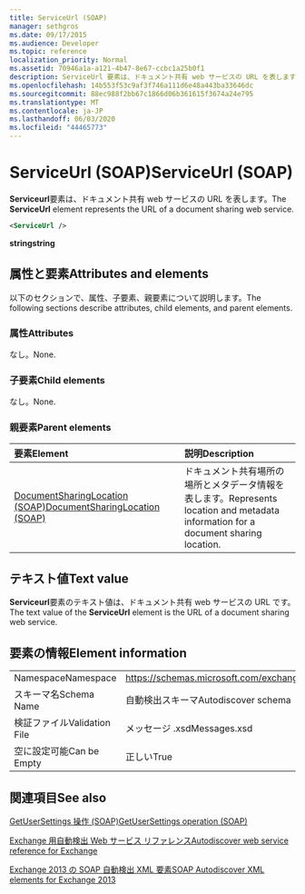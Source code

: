 ```yaml
---
title: ServiceUrl (SOAP)
manager: sethgros
ms.date: 09/17/2015
ms.audience: Developer
ms.topic: reference
localization_priority: Normal
ms.assetid: 70946a1a-a121-4b47-8e67-ccbc1a25b0f1
description: ServiceUrl 要素は、ドキュメント共有 web サービスの URL を表します。
ms.openlocfilehash: 14b553f53c9af3f746a111d6e48a443ba33646dc
ms.sourcegitcommit: 88ec988f2bb67c1866d06b361615f3674a24e795
ms.translationtype: MT
ms.contentlocale: ja-JP
ms.lasthandoff: 06/03/2020
ms.locfileid: "44465773"
---
```

# <a name="serviceurl-soap"></a><span data-ttu-id="2de3f-103">ServiceUrl (SOAP)</span><span class="sxs-lookup"><span data-stu-id="2de3f-103">ServiceUrl (SOAP)</span></span>

<span data-ttu-id="2de3f-104">**Serviceurl**要素は、ドキュメント共有 web サービスの URL を表します。</span><span class="sxs-lookup"><span data-stu-id="2de3f-104">The **ServiceUrl** element represents the URL of a document sharing web service.</span></span> 
  
```XML
<ServiceUrl />
```

 <span data-ttu-id="2de3f-105">**string**</span><span class="sxs-lookup"><span data-stu-id="2de3f-105">**string**</span></span>
## <a name="attributes-and-elements"></a><span data-ttu-id="2de3f-106">属性と要素</span><span class="sxs-lookup"><span data-stu-id="2de3f-106">Attributes and elements</span></span>

<span data-ttu-id="2de3f-107">以下のセクションで、属性、子要素、親要素について説明します。</span><span class="sxs-lookup"><span data-stu-id="2de3f-107">The following sections describe attributes, child elements, and parent elements.</span></span>
  
### <a name="attributes"></a><span data-ttu-id="2de3f-108">属性</span><span class="sxs-lookup"><span data-stu-id="2de3f-108">Attributes</span></span>

<span data-ttu-id="2de3f-109">なし。</span><span class="sxs-lookup"><span data-stu-id="2de3f-109">None.</span></span>
  
### <a name="child-elements"></a><span data-ttu-id="2de3f-110">子要素</span><span class="sxs-lookup"><span data-stu-id="2de3f-110">Child elements</span></span>

<span data-ttu-id="2de3f-111">なし。</span><span class="sxs-lookup"><span data-stu-id="2de3f-111">None.</span></span>
  
### <a name="parent-elements"></a><span data-ttu-id="2de3f-112">親要素</span><span class="sxs-lookup"><span data-stu-id="2de3f-112">Parent elements</span></span>

|<span data-ttu-id="2de3f-113">**要素**</span><span class="sxs-lookup"><span data-stu-id="2de3f-113">**Element**</span></span>|<span data-ttu-id="2de3f-114">**説明**</span><span class="sxs-lookup"><span data-stu-id="2de3f-114">**Description**</span></span>|
|:-----|:-----|
|[<span data-ttu-id="2de3f-115">DocumentSharingLocation (SOAP)</span><span class="sxs-lookup"><span data-stu-id="2de3f-115">DocumentSharingLocation (SOAP)</span></span>](documentsharinglocation-soap.md) <br/> |<span data-ttu-id="2de3f-116">ドキュメント共有場所の場所とメタデータ情報を表します。</span><span class="sxs-lookup"><span data-stu-id="2de3f-116">Represents location and metadata information for a document sharing location.</span></span>  <br/> |
   
## <a name="text-value"></a><span data-ttu-id="2de3f-117">テキスト値</span><span class="sxs-lookup"><span data-stu-id="2de3f-117">Text value</span></span>

<span data-ttu-id="2de3f-118">**Serviceurl**要素のテキスト値は、ドキュメント共有 web サービスの URL です。</span><span class="sxs-lookup"><span data-stu-id="2de3f-118">The text value of the **ServiceUrl** element is the URL of a document sharing web service.</span></span> 
  
## <a name="element-information"></a><span data-ttu-id="2de3f-119">要素の情報</span><span class="sxs-lookup"><span data-stu-id="2de3f-119">Element information</span></span>

|||
|:-----|:-----|
|<span data-ttu-id="2de3f-120">Namespace</span><span class="sxs-lookup"><span data-stu-id="2de3f-120">Namespace</span></span>  <br/> |https://schemas.microsoft.com/exchange/2010/Autodiscover  <br/> |
|<span data-ttu-id="2de3f-121">スキーマ名</span><span class="sxs-lookup"><span data-stu-id="2de3f-121">Schema Name</span></span>  <br/> |<span data-ttu-id="2de3f-122">自動検出スキーマ</span><span class="sxs-lookup"><span data-stu-id="2de3f-122">Autodiscover schema</span></span>  <br/> |
|<span data-ttu-id="2de3f-123">検証ファイル</span><span class="sxs-lookup"><span data-stu-id="2de3f-123">Validation File</span></span>  <br/> |<span data-ttu-id="2de3f-124">メッセージ .xsd</span><span class="sxs-lookup"><span data-stu-id="2de3f-124">Messages.xsd</span></span>  <br/> |
|<span data-ttu-id="2de3f-125">空に設定可能</span><span class="sxs-lookup"><span data-stu-id="2de3f-125">Can be Empty</span></span>  <br/> |<span data-ttu-id="2de3f-126">正しい</span><span class="sxs-lookup"><span data-stu-id="2de3f-126">True</span></span>  <br/> |
   
## <a name="see-also"></a><span data-ttu-id="2de3f-127">関連項目</span><span class="sxs-lookup"><span data-stu-id="2de3f-127">See also</span></span>



[<span data-ttu-id="2de3f-128">GetUserSettings 操作 (SOAP)</span><span class="sxs-lookup"><span data-stu-id="2de3f-128">GetUserSettings operation (SOAP)</span></span>](getusersettings-operation-soap.md)


[<span data-ttu-id="2de3f-129">Exchange 用自動検出 Web サービス リファレンス</span><span class="sxs-lookup"><span data-stu-id="2de3f-129">Autodiscover web service reference for Exchange</span></span>](autodiscover-web-service-reference-for-exchange.md)
  
[<span data-ttu-id="2de3f-130">Exchange 2013 の SOAP 自動検出 XML 要素</span><span class="sxs-lookup"><span data-stu-id="2de3f-130">SOAP Autodiscover XML elements for Exchange 2013</span></span>](soap-autodiscover-xml-elements-for-exchange-2013.md)

